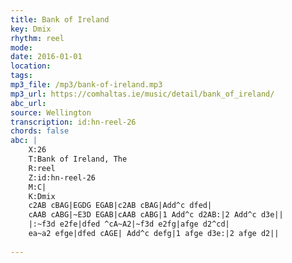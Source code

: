 ```yaml
---
title: Bank of Ireland
key: Dmix
rhythm: reel
mode: 
date: 2016-01-01
location:
tags:
mp3_file: /mp3/bank-of-ireland.mp3
mp3_url: https://comhaltas.ie/music/detail/bank_of_ireland/
abc_url: 
source: Wellington
transcription: id:hn-reel-26
chords: false
abc: |
    X:26
    T:Bank of Ireland, The
    R:reel
    Z:id:hn-reel-26
    M:C|
    K:Dmix
    c2AB cBAG|EGDG EGAB|c2AB cBAG|Add^c dfed|
    cAAB cABG|~E3D EGAB|cAAB cABG|1 Add^c d2AB:|2 Add^c d3e||
    |:~f3d e2fe|dfed ^cA~A2|~f3d e2fg|afge d2^cd|
    ea~a2 efge|dfed cAGE| Add^c defg|1 afge d3e:|2 afge d2||
    
---
```



